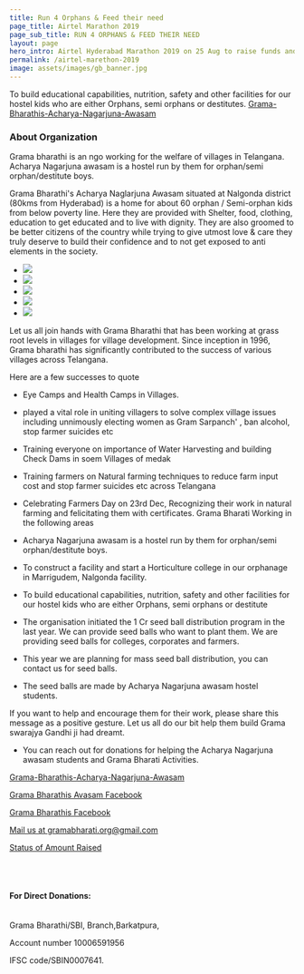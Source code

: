 ```yaml
---
title: Run 4 Orphans & Feed their need
page_title: Airtel Marathon 2019
page_sub_title: RUN 4 ORPHANS & FEED THEIR NEED
layout: page
hero_intro: Airtel Hyderabad Marathon 2019 on 25 Aug to raise funds and awareness about Gramabharati activities across Telangana
permalink: /airtel-marethon-2019
image: assets/images/gb_banner.jpg
---
```


To build educational capabilities, nutrition, safety and other facilities for our hostel kids who are either Orphans, semi orphans or destitutes. [Grama-Bharathis-Acharya-Nagarjuna-Awasam](https://gramabharathi.in/Acharya-Nagarjuna-Avasam)

### About Organization

Grama bharathi is an ngo working for the welfare of villages in Telangana. Acharya Nagarjuna awasam is a hostel run by them for orphan/semi orphan/destitute boys.

Grama Bharathi's Acharya Naglarjuna Awasam situated at Nalgonda district (80kms from Hyderabad) is a home for about 60 orphan / Semi-orphan kids from below poverty line. Here they are provided with Shelter, food, clothing, education to get educated and to live with dignity. They are also groomed to be better citizens of the country while trying to give utmost love & care they truly deserve to build their confidence and to not get exposed to anti elements in the society.

<section class="userContent eventList">
    <div class="container">
        <div class="row charitycontainer" style="margin:0px;">
            <div class="col-md-12">
                <ul class="thumbs-container">
                    <li class="picture-item"><img class="openImage"
                            data-img="https://www.ifinish.in/uploads/ngouploads/photos1_084b6fbb10729ed4da8c3d3f5a3ae7c9.jpg"
                            src="https://www.ifinish.in/uploads/ngouploads/photos1_084b6fbb10729ed4da8c3d3f5a3ae7c9.jpg">
                    </li>
                    <li class="picture-item"><img class="openImage"
                            data-img="https://www.ifinish.in/uploads/ngouploads/photos2_084b6fbb10729ed4da8c3d3f5a3ae7c9.jpg"
                            src="https://www.ifinish.in/uploads/ngouploads/photos2_084b6fbb10729ed4da8c3d3f5a3ae7c9.jpg">
                    </li>
                    <li class="picture-item"><img class="openImage"
                            data-img="https://www.ifinish.in/uploads/ngouploads/photos3_084b6fbb10729ed4da8c3d3f5a3ae7c9.jpg"
                            src="https://www.ifinish.in/uploads/ngouploads/photos3_084b6fbb10729ed4da8c3d3f5a3ae7c9.jpg">
                    </li>
                    <li class="picture-item"><img class="openImage"
                            data-img="https://www.ifinish.in/uploads/ngouploads/photos4_084b6fbb10729ed4da8c3d3f5a3ae7c9.jpg"
                            src="https://www.ifinish.in/uploads/ngouploads/photos4_084b6fbb10729ed4da8c3d3f5a3ae7c9.jpg">
                    </li>
                    <li class="picture-item"><img class="openImage"
                            data-img="https://www.ifinish.in/uploads/ngouploads/photos5_084b6fbb10729ed4da8c3d3f5a3ae7c9.jpg"
                            src="https://www.ifinish.in/uploads/ngouploads/photos5_084b6fbb10729ed4da8c3d3f5a3ae7c9.jpg">
                    </li>
                </ul>
            </div>
        </div>
    </div>
</section>

Let us all join hands with Grama Bharathi that has been working at grass root levels in villages for village
development. Since inception in 1996, Grama bharathi has significantly contributed to the success of various villages
across Telangana.

Here are a few successes to quote

- Eye Camps and Health Camps in Villages.
- played a vital role in uniting villagers to solve complex village issues including unnimously electing women as Gram
Sarpanch' , ban alcohol, stop farmer suicides etc
- Training everyone on importance of Water Harvesting and building Check Dams in soem Villages of medak
- Training farmers on Natural farming techniques to reduce farm input cost and stop farmer suicides etc across Telangana
- Celebrating Farmers Day on 23rd Dec, Recognizing their work in natural farming and felicitating them with certificates.
Grama Bharati Working in the following areas
- Acharya Nagarjuna awasam is a hostel run by them for orphan/semi orphan/destitute boys.
- To construct a facility and start a Horticulture college in our orphanage in Marrigudem, Nalgonda facility.
- To build educational capabilities, nutrition, safety and other facilities for our hostel kids who are either Orphans,
semi orphans or destitute

- The organisation initiated the 1 Cr seed ball distribution program in the last year. We can provide seed balls who want
to plant them. We are providing seed balls for colleges, corporates and farmers.
- This year we are planning for mass seed ball distribution, you can contact us for seed balls.
- The seed balls are made by Acharya Nagarjuna awasam hostel students.

If you want to help and encourage them for their work, please share this message as a positive gesture.
Let us all do our bit help them build Grama swarajya Gandhi ji had dreamt.
- You can reach out for donations for helping the Acharya Nagarjuna awasam students and Grama Bharati Activities.

[Grama-Bharathis-Acharya-Nagarjuna-Awasam](https://gramabharathi.in/Acharya-Nagarjuna-Avasam)

[Grama Bharathis Avasam Facebook](https://www.facebook.com/Grama-Bharathis-Acharya-Nagarjuna-Awasam-1708823519427522/)

[Grama Bharathis Facebook](https://www.facebook.com/gramabharathii/)

[Mail us at gramabharati.org@gmail.com](mailto:gramabharati.org@gmail.com)

[Status of Amount Raised](https://www.ifinish.in/campaign_info/YToxOntzOjExOiJjYW1wYWlnbl9pZCI7czoyOiI3NyI7fQ)


<br><br>
#### For Direct Donations: 
<br>
Grama Bharathi/SBI, Branch,Barkatpura,

Account number 10006591956

IFSC code/SBIN0007641.